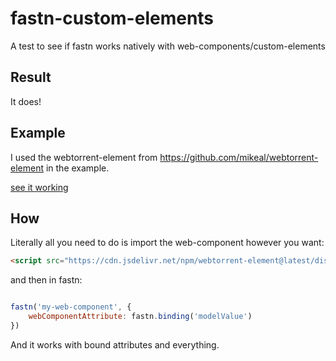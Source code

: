 # fastn-custom-elements

A test to see if fastn works natively with web-components/custom-elements

## Result

It does!

## Example

I used the webtorrent-element from https://github.com/mikeal/webtorrent-element in the example.

[see it working](korynunn.github.io/fastn-custom-elements/example/index.html)

## How

Literally all you need to do is import the web-component however you want:

```html
<script src="https://cdn.jsdelivr.net/npm/webtorrent-element@latest/dist/webtorrent-element.min.js"></script>
```

and then in fastn:

```js

fastn('my-web-component', {
    webComponentAttribute: fastn.binding('modelValue')
})

```

And it works with bound attributes and everything.